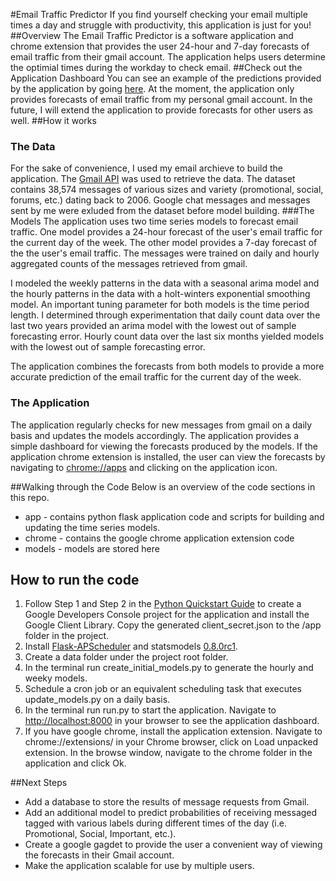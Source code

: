 #Email Traffic Predictor
If you find yourself checking your email multiple times a day and struggle with productivity, this application is just for you!
##Overview
The Email Traffic Predictor is a software application and chrome extension that provides the user 24-hour and 7-day forecasts of email traffic from their gmail account. The application helps users determine the optimial times during the workday to check email.
##Check out the Application Dashboard
You can see an example of the predictions provided by the application by going [here](52.91.14.14). At the moment, the application only provides forecasts of email traffic from my personal gmail account. In the future, I will extend the application to provide forecasts for other users as well.
##How it works
### The Data
For the sake of convenience, I used my email archieve to build the application. The [Gmail API](https://developers.google.com/gmail/api/) was used to retrieve the data. The dataset contains 38,574 messages of various sizes and variety (promotional, social, forums, etc.) dating back to 2006. Google chat messages and messages sent by me were exluded from the dataset before model building.
###The Models
The application uses two time series models to forecast email traffic. One model provides a 24-hour forecast of the user's email traffic for the current day of the week. The other model provides a 7-day forecast of the the user's email traffic. The messages were trained on daily and hourly aggregated counts of the messages retrieved from gmail.

I modeled the weekly patterns in the data with a seasonal arima model and the hourly patterns in the data with a holt-winters exponential smoothing model. An important tuning parameter for both models is the time period length. I determined through experimentation that daily count data over the last two years provided an arima model with the lowest out of sample forecasting error. Hourly count data over the last six months yielded models with the lowest out of sample forecasting error.

The application combines the forecasts from both models to provide a more accurate prediction of the email traffic for the current day of the week.

### The Application
The application regularly checks for new messages from gmail on a daily basis and updates the models accordingly. The application provides a simple dashboard for viewing the forecasts produced by the models. If the application chrome extension is installed, the user can view the forecasts by navigating to [chrome://apps](chrome://apps) and clicking on the application icon.

##Walking through the Code
Below is an overview of the code sections in this repo.
- app - contains python flask application code and scripts for building and updating the time series models.
- chrome - contains the google chrome application extension code
- models - models are stored here

## How to run the code
1. Follow Step 1 and Step 2 in the [Python Quickstart Guide](https://developers.google.com/gmail/api/quickstart/python) to create a Google Developers Console project for the application and install the Google Client Library. Copy the generated client_secret.json to the /app folder in the project.
2. Install [Flask-APScheduler](https://pypi.python.org/pypi/Flask-APScheduler) and statsmodels [0.8.0rc1](https://pypi.python.org/pypi/statsmodels).
3. Create a data folder under the project root folder.
4. In the terminal run create_initial_models.py to generate the hourly and weeky models.
5. Schedule a cron job or an equivalent scheduling task that executes update_models.py on a daily basis.
6. In the terminal run run.py to start the application. Navigate to [http://localhost:8000](http://localhost:8000) in your browser to see the application dashboard.
7. If you have google chrome, install the application extension. Navigate to chrome://extensions/ in your Chrome browser, click on Load unpacked extension. In the browse window, navigate to the chrome folder in the application and click Ok.

##Next Steps
- Add a database to store the results of message requests from Gmail.
- Add an additional model to predict probabilities of receiving messaged tagged with various labels during different times of the day (i.e. Promotional, Social, Important, etc.).
- Create a google gagdet to provide the user a convenient way of viewing the forecasts in their Gmail account.
- Make the application scalable for use by multiple users.
